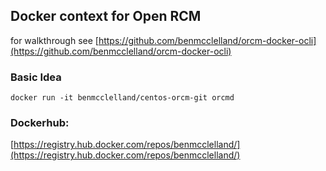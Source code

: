 ## Docker context for Open RCM

for walkthrough see [https://github.com/benmcclelland/orcm-docker-ocli](https://github.com/benmcclelland/orcm-docker-ocli)
### Basic Idea
`docker run -it benmcclelland/centos-orcm-git orcmd`

### Dockerhub:
[https://registry.hub.docker.com/repos/benmcclelland/](https://registry.hub.docker.com/repos/benmcclelland/)
